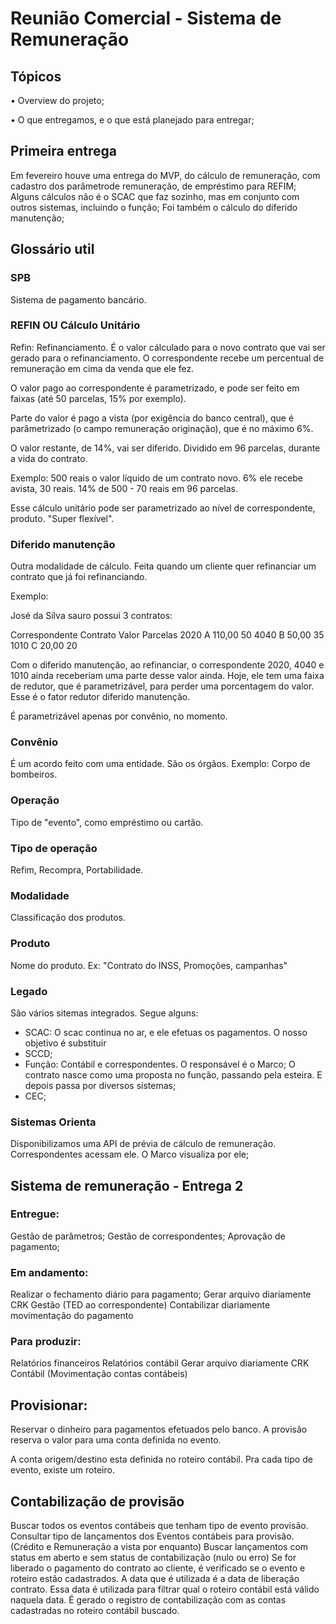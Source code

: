 # Reunião Comercial -  Sistema de Remuneração


## Tópicos
• Overview do projeto;

• O que entregamos, e  o que está planejado para entregar;

## Primeira entrega

Em fevereiro houve uma entrega do MVP, do cálculo de remuneração, com cadastro dos parâmetrode remuneração, de empréstimo para REFIM; Alguns cálculos não é o SCAC que faz sozinho, mas em conjunto com outros sistemas, incluindo o função; Foi também o cálculo do diferido manutenção;


## Glossário util

### SPB

Sistema de pagamento bancário.

### REFIN OU Cálculo Unitário
Refin: Refinanciamento. É o valor cálculado para o novo contrato que vai ser gerado para o refinanciamento. O correspondente recebe um percentual de remuneração em cima da venda que ele fez.

O valor pago ao correspondente é parametrizado, e pode ser feito em faixas (até 50 parcelas, 15% por exemplo).

Parte do valor é pago a vista (por exigência do banco central), que é parâmetrizado (o campo remuneração originação), que é no máximo 6%.

O valor restante, de 14%, vai ser diferido. Dividido em 96 parcelas, durante a vida do contrato.

Exemplo: 500 reais o valor líquido de um contrato novo.
6% ele recebe avista, 30 reais.
14% de 500 - 70 reais em 96 parcelas.

Esse cálculo unitário pode ser parametrizado ao nível de correspondente, produto. "Super flexível".

### Diferido manutenção

Outra modalidade de cálculo.
Feita quando um cliente quer refinanciar um contrato que já foi refinanciando.

Exemplo:

José da Silva sauro possui 3 contratos:

Correspondente		Contrato 	Valor 		Parcelas
2020 				A 			110,00		50
4040				B 			50,00		35
1010				C 			20,00		20

Com o diferido manutenção, ao refinanciar, o correspondente 2020, 4040 e 1010 ainda receberiam uma parte desse valor ainda. Hoje, ele tem uma faixa de redutor, que é parametrizável, para perder uma porcentagem do valor. Esse é o fator redutor diferido manutenção.

É parametrizável apenas por convênio, no momento.


### Convênio

É um acordo feito com uma entidade. São os órgãos. Exemplo: Corpo de bombeiros.

### Operação

Tipo de "evento", como empréstimo ou cartão.

### Tipo de operação

Refim, Recompra, Portabilidade.

### Modalidade

Classificação dos produtos.

### Produto

Nome do produto. Ex: "Contrato do INSS, Promoções, campanhas"


### Legado

São vários sitemas integrados. Segue alguns:

- SCAC: O scac continua no ar, e ele efetuas os pagamentos. O nosso objetivo é substituir 
- SCCD;
- Função: Contábil e correspondentes. O responsável é o Marco; O contrato nasce como uma proposta no função, passando pela esteira. E depois passa por diversos sistemas;
- CEC;


### Sistemas Orienta


Disponibilizamos uma API de prévia de cálculo de remuneração. 
Correspondentes acessam ele. O Marco visualiza por ele;


## Sistema de remuneração - Entrega 2

### Entregue:

Gestão de parâmetros;
Gestão de correspondentes;
Aprovação de pagamento;


### Em andamento:

Realizar o fechamento diário para pagamento;
Gerar arquivo diariamente CRK Gestão (TED ao correspondente)
Contabilizar diariamente movimentação do pagamento

### Para produzir:

Relatórios financeiros
Relatórios contábil
Gerar arquivo diariamente CRK Contábil (Movimentação contas contábeis)


## Provisionar:


Reservar o dinheiro para pagamentos efetuados pelo banco. 
A provisão reserva o valor para uma conta definida no evento.

A conta origem/destino esta definida no roteiro contábil.
Pra cada tipo de evento, existe um roteiro.

## Contabilização de provisão

Buscar todos os eventos contábeis que tenham tipo de evento provisão.
Consultar tipo de lançamentos dos Eventos contábeis para provisão. (Crédito e Remuneração a vista por enquanto)
Buscar lançamentos com status em aberto e sem status de contabilização (nulo ou erro)
Se for liberado o pagamento do contrato ao cliente,  é verificado se o evento e roteiro estão cadastrados. A data que é utilizada é a data de liberação contrato. Essa data é utilizada para filtrar qual o roteiro contábil está válido naquela data.
É gerado o registro de contabilização com as contas cadastradas no roteiro contábil buscado.
